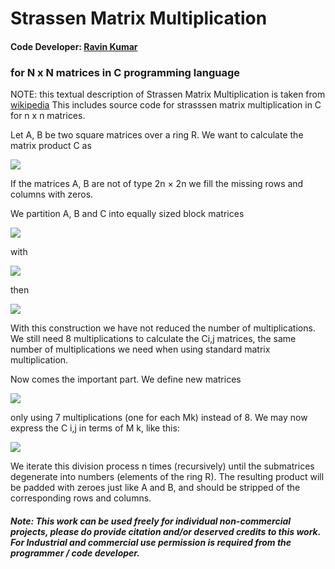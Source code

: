 # Strassen Matrix Multiplication

#### Code Developer: [Ravin Kumar](https://mr-ravin.github.io) 

### for N x N matrices in C programming language

NOTE: this textual description of Strassen Matrix Multiplication is taken from [wikipedia](https://en.wikipedia.org/wiki/Strassen_algorithm)
This includes source code for strasssen matrix multiplication in C for n x n matrices.

Let A, B be two square matrices over a ring R. We want to calculate the matrix product C as

![](https://wikimedia.org/api/rest_v1/media/math/render/svg/96e48054fc368d460367e1f541a131ea4baedb99)

If the matrices A, B are not of type 2n × 2n we fill the missing rows and columns with zeros.

We partition A, B and C into equally sized block matrices

![](https://wikimedia.org/api/rest_v1/media/math/render/svg/41c6337190684aff7b69f124226d6e62d79ebca5)

with

![](https://wikimedia.org/api/rest_v1/media/math/render/svg/480fbf677c5973cedb5218c69501a41e1b325a1a)

then

![](https://wikimedia.org/api/rest_v1/media/math/render/svg/a08bea24eec9422cda82e6e04af1d96fc6822038)

With this construction we have not reduced the number of multiplications. We still need 8 multiplications to calculate the Ci,j matrices, the same number of multiplications we need when using standard matrix multiplication.

Now comes the important part. We define new matrices

![](https://wikimedia.org/api/rest_v1/media/math/render/svg/c12df2bb70f8f09f33f1ca4b8c2d577d5850a2ee)

only using 7 multiplications (one for each Mk) instead of 8. We may now express the C i,j in terms of M k, like this:

![](https://wikimedia.org/api/rest_v1/media/math/render/svg/e71779a8ecc64f3e1268485cf389a05cdd3e6bf8)

We iterate this division process n times (recursively) until the submatrices degenerate into numbers (elements of the ring R). The resulting product will be padded with zeroes just like A and B, and should be stripped of the corresponding rows and columns.

##### Note: This work can be used freely for individual non-commercial projects, please do provide citation and/or deserved credits to this work. For Industrial and commercial use permission is required from the programmer / code developer.
